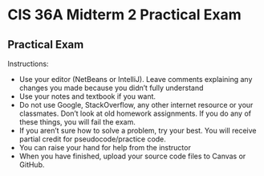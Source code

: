 # CIS 36A Midterm 2 Practical Exam

## Practical Exam
Instructions:
- Use your editor (NetBeans or IntelliJ). Leave comments explaining any changes you made because you didn’t fully understand
- Use your notes and textbook if you want.
- Do not use Google, StackOverflow, any other internet resource or your classmates. Don’t look at old homework assignments. If you do any of these things, you will fail the exam.
- If you aren’t sure how to solve a problem, try your best. You will receive partial credit for pseudocode/practice code.
- You can raise your hand for help from the instructor
- When you have finished, upload your source code files to Canvas or GitHub.
